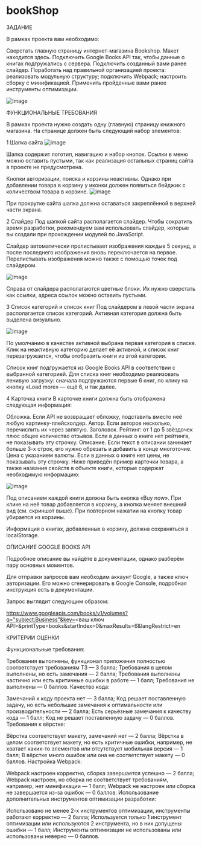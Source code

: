 # bookShop

ЗАДАНИЕ

В рамках проекта вам необходимо:

Сверстать главную страницу интернет-магазина Bookshop. Макет находится здесь.
Подключить Google Books API так, чтобы данные о книгах подгружались с сервера.
Подключить созданный вами ранее слайдер.
Поработать над правильной организацией проекта:
реализовать модульную структуру;
подключить Webpack;
настроить сборку с минификацией.
Применить пройденные вами ранее инструменты оптимизации.

![image](https://github.com/Mihan4es/bookShop/assets/141183140/dfbf71f8-4115-43cf-a8a9-9da6576bbace)


ФУНКЦИОНАЛЬНЫЕ ТРЕБОВАНИЯ

В рамках проекта нужно создать одну (главную) страницу книжного магазина. На странице должен быть следующий набор элементов:

1
Шапка сайта
![image](https://github.com/Mihan4es/bookShop/assets/141183140/a37818b0-ace9-4427-873d-05a95f2e54f3)

Шапка содержит логотип, навигацию и набор кнопок. Ссылки в меню можно оставить пустыми, так как реализация остальных страниц сайта в проекте не предусмотрена.

Кнопки авторизации, поиска и корзины неактивны. Однако при добавлении товара в корзину у иконки должен появиться бейджик с количеством товара в корзине.
![image](https://github.com/Mihan4es/bookShop/assets/141183140/028a3841-affe-4936-ac49-340ec4f09b4c)

При прокрутке сайта шапка должна оставаться закреплённой в верхней части экрана.

2
Слайдер
Под шапкой сайта располагается слайдер. Чтобы сократить время разработки, рекомендуем вам использовать слайдер, которые вы создали при прохождении модулей по JavaScript.

Слайдер автоматически пролистывает изображения каждые 5 секунд, а после последнего изображения вновь переключается на первое. Перелистывать изображения можно также с помощью точек под слайдером.

![image](https://github.com/Mihan4es/bookShop/assets/141183140/eb963092-6a90-45ac-98fe-accec96b1fba)

Справа от слайдера располагаются цветные блоки. Их нужно сверстать как ссылки, адреса ссылок можно оставить пустыми.

3
Список категорий и список книг
Под слайдером в левой части экрана располагается список категорий. Активная категория должна быть выделена визуально.

![image](https://github.com/Mihan4es/bookShop/assets/141183140/4c8cd48f-325f-4b20-b3d4-386db70964ac)

По умолчанию в качестве активной выбрана первая категория в списке. Клик на неактивную категорию делает её активной, и список книг перезагружается, чтобы отобразить книги из этой категории.

Список книг подгружается из Google Books API в соответствии с выбранной категорией. Для списка книг необходимо реализовать ленивую загрузку: сначала подгружаются первые 6 книг, по клику на кнопку «Load more» — ещё 6, и так далее.

4
Карточка книги
В карточке книги должна быть отображена следующая информация:

Обложка. Если API не возвращает обложку, подставить вместо неё любую картинку-плейсхолдер.
Автор. Если авторов несколько, перечислить их через запятую.
Заголовок.
Рейтинг: от 1 до 5 звёздочек плюс общее количество отзывов. Если в данных о книге нет рейтинга, не показывать эту строчку.
Описание. Если текст в описании занимает больше 3-х строк, его нужно обрезать и добавить в конце многоточие.
Цена с указанием валюты. Если в данных о книге нет цены, не показывать эту строчку.
Ниже приведён пример карточки товара, а также названия свойств в объекте книги, которые содержат необходимую информацию:

![image](https://github.com/Mihan4es/bookShop/assets/141183140/4ea2b3a6-9f1c-456c-a09c-d0bcbbb09648)

Под описанием каждой книги должна быть кнопка «Buy now». При клике на неё товар добавляется в корзину, а кнопка меняет внешний вид (см. скриншот выше). При повторном нажатии на кнопку товар убирается из корзины.

Информация о книгах, добавленных в корзину, должна сохраняться в localStorage.

ОПИСАНИЕ GOOGLE BOOKS API

Подробное описание вы найдёте в документации, однако разберём пару основных моментов.

Для отправки запросов вам необходим аккаунт Google, а также ключ авторизации. Его можно сгенерировать в Google Console, подробная инструкция есть в документации.

Запрос выглядит следующим образом:

https://www.googleapis.com/books/v1/volumes?q="subject:Business"&key=<ваш ключ API>&printType=books&startIndex=0&maxResults=6&langRestrict=en


КРИТЕРИИ ОЦЕНКИ

Функциональные требования:

Требования выполнены, функционал приложения полностью соответствует требованиям ТЗ — 3 балла;
Требования в целом выполнены, но есть замечания — 2 балла;
Требования выполнены частично или есть критичные ошибки в работе — 1 балл;
Требования не выполнены — 0 баллов.
Качество кода:

Замечаний к коду проекта нет — 3 балла;
Код решает поставленную задачу, но есть небольшие замечания к оптимальности или производительности — 2 балла;
Есть серьёзные замечания к качеству кода — 1 балл;
Код не решает поставленную задачу — 0 баллов.
Требования к вёрстке:

Вёрстка соответствует макету, замечаний нет — 2 балла;
Вёрстка в целом соответствует макету, но есть критичные ошибки, например, не хватает каких-то элементов или отсутствует мобильная версия — 1 балл;
В вёрстке много ошибок или она не соответствует макету — 0 баллов.
Настройка Webpack:

Webpack настроен корректно, сборка завершается успешно — 2 балла;
Webpack настроен, но сборка не соответствует требованиям, например, нет минификации — 1 балл;
Webpack не настроен или сборка не завершается из-за ошибок — 0 баллов.
Использование дополнительных инструментов оптимизации разработки:

Использовано не менее 2-х инструментов оптимизации, инструменты работают корректно — 2 балла;
Используется только 1 инструмент оптимизации или используются 2 инструмента, но в них допущены ошибки — 1 балл;
Инструменты оптимизации не использованы или использованы неверно — 0 баллов.



